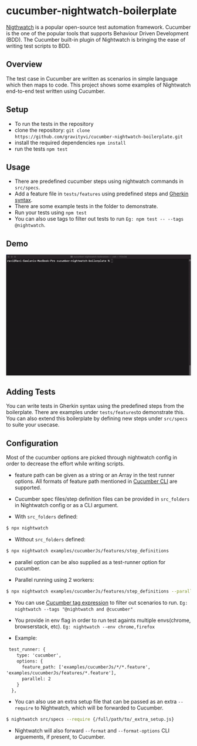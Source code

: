 # cucumber-nightwatch-boilerplate

[Nigthwatch](https://nightwatchjs.org) is a popular open-source test automation framework.
Cucumber is the one of the popular tools that supports Behaviour Driven Development (BDD). The Cucumber built-in plugin of Nightwatch is bringing the ease of writing test scripts to BDD. 

## Overview
The test case in Cucumber are written as scenarios in simple language which then maps to code. This project shows some examples of Nightwatch end-to-end test written using Cucumber. 

## Setup 
- To run the tests in the repository
- clone the repository: `git clone https://github.com/gravityvi/cucumber-nightwatch-boilerplate.git`
- install the required dependencies `npm install`
- run the tests `npm test`



## Usage
- There are predefined cucumber steps using nightwatch commands in `src/specs`. 
- Add a feature file in `tests/features` using predefined steps and [Gherkin syntax](https://cucumber.io/docs/gherkin/).
- There are some example tests in the folder to demonstrate.
- Run your tests using `npm test`
- You can also use tags to filter out tests to run `Eg: npm test -- --tags @nightwatch`.


## Demo
![Nightwatch Schematics Demo](.github/assets/demo-terminal.gif)


## Adding Tests
You can write tests in Gherkin syntax using the predefined steps from the boilerplate. There are examples under `tests/features`to demonstrate this. You can also extend this boilerplate by defining new steps under `src/specs` to suite your usecase.


## Configuration 
Most of the cucumber options are picked through nightwatch config in order to decrease the effort while writing scripts. 

- feature path can be given as a string or an Array in the test runner options. All formats of feature path mentioned in [Cucumber CLI](https://github.com/cucumber/cucumber-js/blob/main/docs/cli.md#running-specific-features) are supported.

- Cucumber spec files/step definition files can be provided in `src_folders` in Nightwatch config or as a CLI argument.
 - With `src_folders` defined:

```sh
$ npx nightwatch 
```

 - Without `src_folders` defined:

```sh
$ npx nightwatch examples/cucumberJs/features/step_definitions 
```
- parallel option can be also supplied as a test-runner option for cucumber. 

 - Parallel running using 2 workers:

```sh
$ npx nightwatch examples/cucumberJs/features/step_definitions --parallel 2 
```

- You can use [Cucumber tag expression](https://cucumber.io/docs/cucumber/api/#tag-expressions) to filter out scenarios to run. `Eg: nightwatch --tags "@nightwatch and @cucumber"`

- You provide in env flag in order to run test againts multiple envs(chrome, browserstack, etc). `Eg: nightwatch --env chrome,firefox`

- Example:
```
 test_runner: {
    type: 'cucumber',
    options: {
      feature_path: ['examples/cucumberJs/*/*.feature', 'examples/cucumberJs/features/*.feature'],
      parallel: 2
    }
  },
```

- You can also use an extra setup file that can be passed as an extra `--require` to Nightwatch, which will be forwarded to Cucumber.
```sh
$ nightwatch src/specs --require {/full/path/to/_extra_setup.js}
```

- Nightwatch will also forward `--format` and `--format-options` CLI arguements, if present, to Cucumber.

